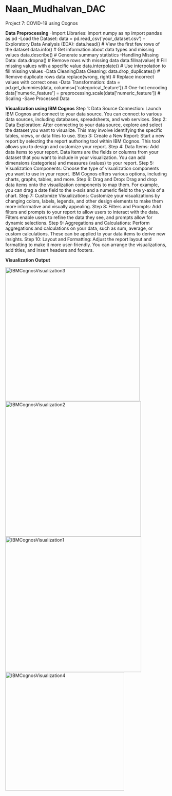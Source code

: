 # Naan_Mudhalvan_DAC
Project 7: COVID-19 using Cognos

**Data Preprocessing**
-Import Libraries:
       import numpy as np
       import pandas as pd
-Load the Dataset: 
       data = pd.read_csv('your_dataset.csv')
-Exploratory Data Analysis (EDA):
      data.head()           # View the first few rows of the dataset
      data.info()           # Get information about data types and missing values
      data.describe()       # Generate summary statistics
-Handling Missing Data:
      data.dropna()              # Remove rows with missing data
      data.fillna(value)         # Fill missing values with a specific value
      data.interpolate()         # Use interpolation to fill missing values
-Data CleaningData Cleaning:
      data.drop_duplicates()     # Remove duplicate rows
      data.replace(wrong, right)  # Replace incorrect values with correct ones
-Data Transformation:
      data = pd.get_dummies(data, columns=['categorical_feature'])  # One-hot encoding
      data['numeric_feature'] = preprocessing.scale(data['numeric_feature'])  # Scaling
-Save Processed Data

**Visualization using IBM Cognos**
Step 1: Data Source Connection:
        Launch IBM Cognos and connect to your data source. You can connect to various data sources, including databases, spreadsheets, and web services.
Step 2: Data Exploration:
        After connecting to your data source, explore and select the dataset you want to visualize. This may involve identifying the specific tables, views, or data files 
        to use.
Step 3: Create a New Report:
        Start a new report by selecting the report authoring tool within IBM Cognos. This tool allows you to design and customize your report.
Step 4: Data Items:
        Add data items to your report. Data items are the fields or columns from your dataset that you want to include in your visualization. You can add dimensions 
        (categories) and measures (values) to your report.
Step 5: Visualization Components:
        Choose the type of visualization components you want to use in your report. IBM Cognos offers various options, including charts, graphs, tables, and more.
Step 6: Drag and Drop:
        Drag and drop data items onto the visualization components to map them. For example, you can drag a date field to the x-axis and a numeric field to the y-axis of a 
        chart.
Step 7: Customize Visualizations:
        Customize your visualizations by changing colors, labels, legends, and other design elements to make them more informative and visually appealing.
Step 8: Filters and Prompts:
        Add filters and prompts to your report to allow users to interact with the data. Filters enable users to refine the data they see, and prompts allow for dynamic 
        selections.
Step 9: Aggregations and Calculations:
        Perform aggregations and calculations on your data, such as sum, average, or custom calculations. These can be applied to your data items to derive new insights.
Step 10: Layout and Formatting:
        Adjust the report layout and formatting to make it more user-friendly. You can arrange the visualizations, add titles, and insert headers and footers.

**Visualization Output**

<img width="418" alt="IBMCognosVisualization3" src="https://github.com/Harshitaa-G-A/Naan_Mudhalvan_DAC/assets/146211436/577837d7-b248-4b8f-9b30-8bfc9c420060">
<img width="422" alt="IBMCognosVisualization2" src="https://github.com/Harshitaa-G-A/Naan_Mudhalvan_DAC/assets/146211436/74c096a2-a1b4-42b5-bd6b-8a6cef20c5e3">
<img width="423" alt="IBMCognosVisualization1" src="https://github.com/Harshitaa-G-A/Naan_Mudhalvan_DAC/assets/146211436/fe78df1c-62a7-47b1-896e-c00b86dc1d05">
<img width="370" alt="IBMCognosVisualization4" src="https://github.com/Harshitaa-G-A/Naan_Mudhalvan_DAC/assets/146211436/44670004-0c99-4373-bcfb-62da77413609">


